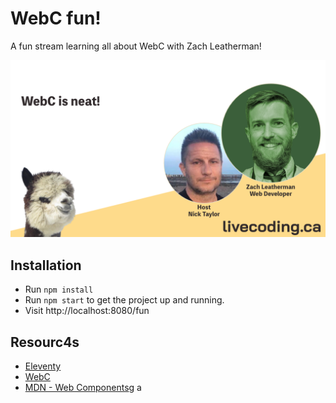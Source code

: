 # WebC fun!

A fun stream learning all about WebC with Zach Leatherman!

<a href="https://www.twitch.tv/videos/1622305299">
<img alt="Stream with Zach Leatherman about WebC"  src="zach-leatherman-webc.png" />
</a>

## Installation

- Run `npm install`
- Run `npm start` to get the project up and running.
- Visit http://localhost:8080/fun

## Resourc4s

- [Eleventy](https://github.com/11ty/eleventy)
- [WebC](https://github.com/11ty/webc)
- [MDN - Web Components](https://developer.mozilla.org/en-US/docs/Web/Web_Components)g a
